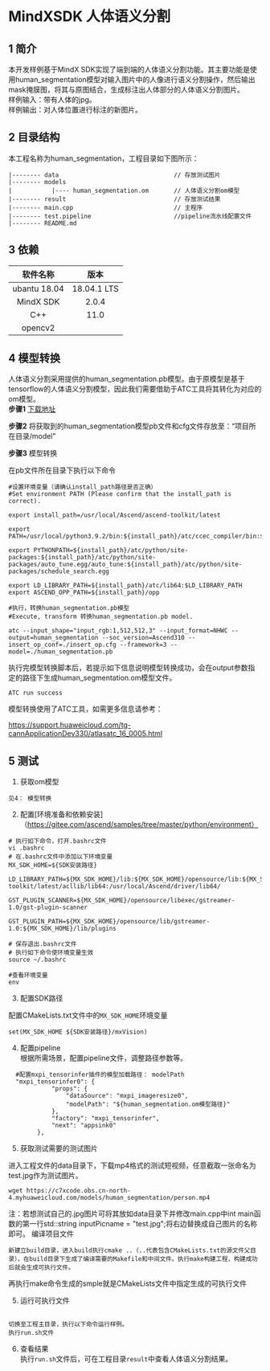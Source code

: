 # MindXSDK 人体语义分割

## 1 简介
  本开发样例基于MindX SDK实现了端到端的人体语义分割功能。其主要功能是使用human_segmentation模型对输入图片中的人像进行语义分割操作，然后输出mask掩膜图，将其与原图结合，生成标注出人体部分的人体语义分割图片。  
样例输入：带有人体的jpg。  
样例输出：对人体位置进行标注的新图片。<br/>
## 2 目录结构
本工程名称为human_segmentation，工程目录如下图所示：
```
|-------- data                                // 存放测试图片
|-------- models
|           |---- human_segmentation.om       // 人体语义分割om模型
|-------- result                              // 存放测试结果
|-------- main.cpp                            // 主程序  
|-------- test.pipeline                       //pipeline流水线配置文件    
|-------- README.md   
```
## 3 依赖

| 软件名称 | 版本   |
| :--------: | :------: |
|ubantu 18.04|18.04.1 LTS   |
|MindX SDK|2.0.4|
|C++| 11.0|
|opencv2| |


## 4 模型转换
人体语义分割采用提供的human_segmentation.pb模型。由于原模型是基于tensorflow的人体语义分割模型，因此我们需要借助于ATC工具将其转化为对应的om模型。  
**步骤1**  [下载地址](https://mindx.sdk.obs.cn-north-4.myhuaweicloud.com/mindxsdk-referenceapps%20/contrib/human_segmentation/model.zip)  

**步骤2**  将获取到的human_segmentation模型pb文件和cfg文件存放至：“项目所在目录/model”  

**步骤3**  模型转换  

在pb文件所在目录下执行以下命令  
```
#设置环境变量（请确认install_path路径是否正确）  
#Set environment PATH (Please confirm that the install_path is correct).

export install_path=/usr/local/Ascend/ascend-toolkit/latest    

export PATH=/usr/local/python3.9.2/bin:${install_path}/atc/ccec_compiler/bin:${install_path}/atc/bin:$PATH 
 
export PYTHONPATH=${install_path}/atc/python/site-packages:${install_path}/atc/python/site-packages/auto_tune.egg/auto_tune:${install_path}/atc/python/site-packages/schedule_search.egg  

export LD_LIBRARY_PATH=${install_path}/atc/lib64:$LD_LIBRARY_PATH  
export ASCEND_OPP_PATH=${install_path}/opp    

#执行，转换human_segmentation.pb模型
#Execute, transform 转换human_segmentation.pb model.
 
atc --input_shape="input_rgb:1,512,512,3" --input_format=NHWC --output=human_segmentation --soc_version=Ascend310 --insert_op_conf=./insert_op.cfg --framework=3 --model=./human_segmentation.pb
```
执行完模型转换脚本后，若提示如下信息说明模型转换成功，会在output参数指定的路径下生成human_segmentation.om模型文件。  
```
ATC run success  
```
模型转换使用了ATC工具，如需更多信息请参考：  

https://support.huaweicloud.com/tg-cannApplicationDev330/atlasatc_16_0005.html

## 5 测试

1. 获取om模型   
```
见4： 模型转换
```
2. 配置[环境准备和依赖安装]（https://gitee.com/ascend/samples/tree/master/python/environment） 

```
# 执行如下命令，打开.bashrc文件
vi .bashrc
# 在.bashrc文件中添加以下环境变量
MX_SDK_HOME=${SDK安装路径}

LD_LIBRARY_PATH=${MX_SDK_HOME}/lib:${MX_SDK_HOME}/opensource/lib:${MX_SDK_HOME}/opensource/lib64:${FFMPEG_HOME}/lib:/usr/local/Ascend/ascend-toolkit/latest/acllib/lib64:/usr/local/Ascend/driver/lib64/

GST_PLUGIN_SCANNER=${MX_SDK_HOME}/opensource/libexec/gstreamer-1.0/gst-plugin-scanner

GST_PLUGIN_PATH=${MX_SDK_HOME}/opensource/lib/gstreamer-1.0:${MX_SDK_HOME}/lib/plugins

# 保存退出.bashrc文件
# 执行如下命令使环境变量生效
source ~/.bashrc

#查看环境变量
env
```
3. 配置SDK路径

配置CMakeLists.txt文件中的`MX_SDK_HOME`环境变量
```
set(MX_SDK_HOME ${SDK安装路径}/mxVision)
```
4. 配置pipeline  
根据所需场景，配置pipeline文件，调整路径参数等。
```
  #配置mxpi_tensorinfer插件的模型加载路径： modelPath
  "mxpi_tensorinfer0": {
            "props": {
                "dataSource": "mxpi_imageresize0",
                "modelPath": "${human_segmentation.om模型路径}"
            },
            "factory": "mxpi_tensorinfer",
            "next": "appsink0"
        },
```
5. 获取测试需要的测试图片

进入工程文件的data目录下，下载mp4格式的测试短视频，任意截取一张命名为test.jpg作为测试图片。
```
wget https://c7xcode.obs.cn-north-4.myhuaweicloud.com/models/human_segmentation/person.mp4
```
注：若想测试自己的.jpg图片可将其放如data目录下并修改main.cpp中int main函数的第一行std::string inputPicname = "test.jpg";将右边替换成自己图片的名称即可。
编译项目文件

    新建立build目录，进入build执行cmake ..（..代表包含CMakeLists.txt的源文件父目录），在build目录下生成了编译需要的Makefile和中间文件。执行make构建工程，构建成功后就会生成可执行文件。
   再执行make命令生成的smple就是CMakeLists文件中指定生成的可执行文件



5. 运行可执行文件
```

切换至工程主目录，执行以下命令运行样例。
执行run.sh文件
```

6. 查看结果  
执行`run.sh`文件后，可在工程目录`result`中查看人体语义分割结果。

